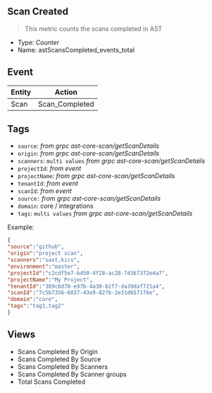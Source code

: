 ## Scan Created
> This metric counts the scans completed in AST

- Type: *Counter*
- Name: astScansCompleted_events_total

## Event
| Entity        | Action |
| ------------- | ------------- |
| Scan          | Scan_Completed  |

## Tags

- `source`:        *from grpc ast-core-scan/getScanDetails*
- `origin`:        *from grpc ast-core-scan/getScanDetails*
- `scanners`:      `multi values` *from grpc ast-core-scan/getScanDetails*
- `projectId`:     *from event*
- `projectName`:   *from grpc ast-core-scan/getScanDetails*
- `tenantId`:      *from event*
- `scanId`:        *from event* 
- `source:`        *from grpc ast-core-scan/getScanDetails*
- `domain`:        core / integrations
- `tags`:         `multi values`   *from grpc ast-core-scan/getScanDetails*



Example:

```json
{
"source":"github",
"origin":"project scan",
"scanners":"sast,kics",
"environment":"master",
"projectId":"c2cdf5e7-b450-4f28-ac28-74567372e4a7",
"projectName":"My Project",
"tenantId":"389c6d78-e97b-4a30-b2f7-da39daf721a4",
"scanId":"7c5b7356-6837-43e9-827b-2e31d6571f6e",
"domain":"core",
"tags":"tag1,tag2"
} 
```

## Views 
- Scans Completed  By Origin 
- Scans Completed  By Source
- Scans Completed  By Scanners
- Scans Completed  By Scanner groups
- Total Scans Completed


 
